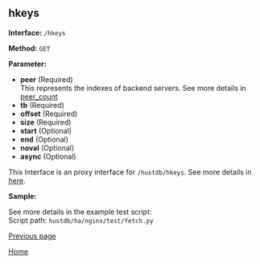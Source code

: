 ## hkeys ##

**Interface:** `/hkeys`

**Method:** `GET`

**Parameter:** 

*  **peer** (Required)  
This represents the indexes of backend servers. See more details in [peer_count](peer_count.md)
*  **tb** (Required)
*  **offset** (Required)  
*  **size** (Required)  
*  **start** (Optional)  
*  **end** (Optional)    
*  **noval** (Optional)   
*  **async** (Optional)    

This Interface is an proxy interface for `/hustdb/hkeys`. See more details in [here](../hustdb/hustdb/hkeys.md).  

**Sample:**

See more details in the example test script:  
Script path: `hustdb/ha/nginx/test/fetch.py`

[Previous page](../ha.md)

[Home](../../index.md)